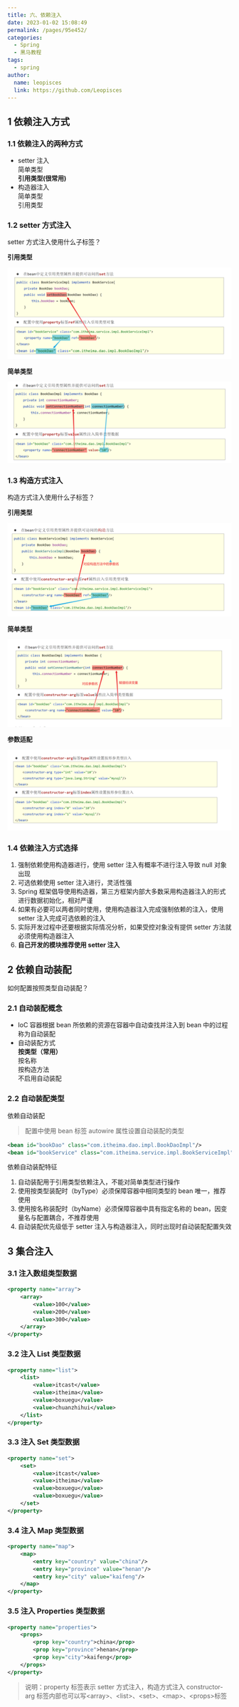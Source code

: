 ```yaml
---
title: 六、依赖注入
date: 2023-01-02 15:08:49
permalink: /pages/95e452/
categories:
  - Spring
  - 黑马教程
tags:
  - spring
author:
  name: leopisces
  link: https://github.com/Leopisces
---
```


## 1 依赖注入方式

### 1.1 依赖注入的两种方式

- setter 注入  
  简单类型  
  **引用类型(很常用)**
- 构造器注入  
  简单类型  
  引用类型

### 1.2 setter 方式注入

setter 方式注入使用什么子标签？

**引用类型**

![](./img/22.png)

**简单类型**

![](./img/23.png)

### 1.3 构造方式注入

构造方式注入使用什么子标签？

**引用类型**

![](./img/24.png)

**简单类型**

![](./img/25.png)

**参数适配**

![](./img/26.png)

### 1.4 依赖注入方式选择

1. 强制依赖使用构造器进行，使用 setter 注入有概率不进行注入导致 null 对象出现
2. 可选依赖使用 setter 注入进行，灵活性强
3. Spring 框架倡导使用构造器，第三方框架内部大多数采用构造器注入的形式进行数据初始化，相对严谨
4. 如果有必要可以两者同时使用，使用构造器注入完成强制依赖的注入，使用 setter 注入完成可选依赖的注入
5. 实际开发过程中还要根据实际情况分析，如果受控对象没有提供 setter 方法就必须使用构造器注入
6. **自己开发的模块推荐使用 setter 注入**

## 2 依赖自动装配

如何配置按照类型自动装配？

### 2.1 自动装配概念

- IoC 容器根据 bean 所依赖的资源在容器中自动查找并注入到 bean 中的过程称为自动装配
- 自动装配方式  
  **按类型（常用）**  
  按名称  
  按构造方法  
  不启用自动装配

### 2.2 自动装配类型

依赖自动装配

> 配置中使用 bean 标签 autowire 属性设置自动装配的类型

```xml
<bean id="bookDao" class="com.itheima.dao.impl.BookDaoImpl"/>
<bean id="bookService" class="com.itheima.service.impl.BookServiceImpl" autowire="byType"/>
```

依赖自动装配特征

1. 自动装配用于引用类型依赖注入，不能对简单类型进行操作
2. 使用按类型装配时（byType）必须保障容器中相同类型的 bean 唯一，推荐使用
3. 使用按名称装配时（byName）必须保障容器中具有指定名称的 bean，因变量名与配置耦合，不推荐使用
4. 自动装配优先级低于 setter 注入与构造器注入，同时出现时自动装配配置失效

## 3 集合注入

### 3.1 注入数组类型数据

```xml
<property name="array">
    <array>
        <value>100</value>
        <value>200</value>
        <value>300</value>
    </array>
</property>
```

### 3.2 注入 List 类型数据

```xml
<property name="list">
    <list>
        <value>itcast</value>
        <value>itheima</value>
        <value>boxuegu</value>
        <value>chuanzhihui</value>
    </list>
</property>
```

### 3.3 注入 Set 类型数据

```xml
<property name="set">
    <set>
        <value>itcast</value>
        <value>itheima</value>
        <value>boxuegu</value>
        <value>boxuegu</value>
    </set>
</property>
```

### 3.4 注入 Map 类型数据

```xml
<property name="map">
    <map>
        <entry key="country" value="china"/>
        <entry key="province" value="henan"/>
        <entry key="city" value="kaifeng"/>
    </map>
</property>
```

### 3.5 注入 Properties 类型数据

```xml
<property name="properties">
    <props>
        <prop key="country">china</prop>
        <prop key="province">henan</prop>
        <prop key="city">kaifeng</prop>
    </props>
</property>
```

> 说明：property 标签表示 setter 方式注入，构造方式注入 constructor-arg 标签内部也可以写\<array>、\<list>、\<set>、\<map>、\<props>标签

